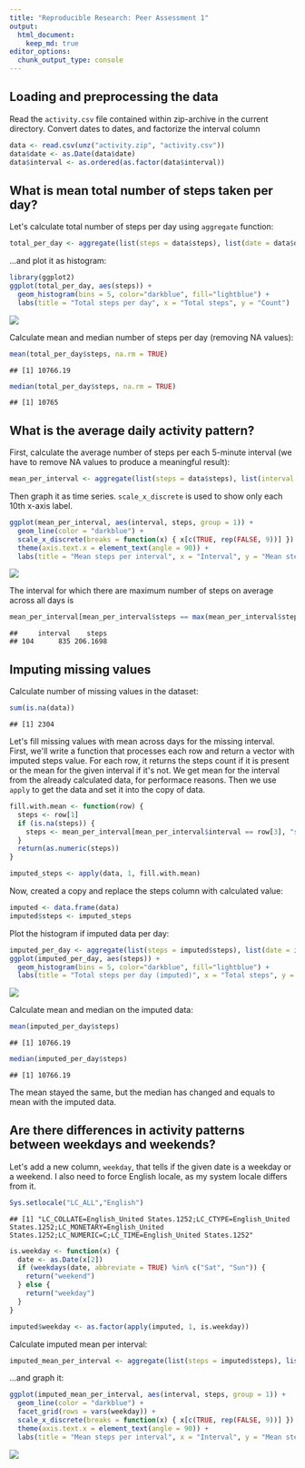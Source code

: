 ```yaml
---
title: "Reproducible Research: Peer Assessment 1"
output: 
  html_document:
    keep_md: true
editor_options: 
  chunk_output_type: console
---
```


## Loading and preprocessing the data

Read the `activity.csv` file contained within zip-archive in the current directory. Convert dates to dates, and factorize the interval column


```r
data <- read.csv(unz("activity.zip", "activity.csv"))
data$date <- as.Date(data$date)
data$interval <- as.ordered(as.factor(data$interval))
```

## What is mean total number of steps taken per day?

Let's calculate total number of steps per day using `aggregate` function:


```r
total_per_day <- aggregate(list(steps = data$steps), list(date = data$date), sum)
```

...and plot it as histogram:


```r
library(ggplot2)
ggplot(total_per_day, aes(steps)) + 
  geom_histogram(bins = 5, color="darkblue", fill="lightblue") +
  labs(title = "Total steps per day", x = "Total steps", y = "Count")
```

![](PA1_template_files/figure-html/unnamed-chunk-3-1.png)<!-- -->

Calculate mean and median number of steps per day (removing NA values):


```r
mean(total_per_day$steps, na.rm = TRUE)
```

```
## [1] 10766.19
```

```r
median(total_per_day$steps, na.rm = TRUE)
```

```
## [1] 10765
```


## What is the average daily activity pattern?

First, calculate the average number of steps per each 5-minute interval (we have to remove NA values to produce a meaningful result):


```r
mean_per_interval <- aggregate(list(steps = data$steps), list(interval = data$interval), mean, na.rm = TRUE)
```

Then graph it as time series. `scale_x_discrete` is used to show only each 10th x-axis label.

```r
ggplot(mean_per_interval, aes(interval, steps, group = 1)) +
  geom_line(color = "darkblue") +
  scale_x_discrete(breaks = function(x) { x[c(TRUE, rep(FALSE, 9))] }) +
  theme(axis.text.x = element_text(angle = 90)) +
  labs(title = "Mean steps per interval", x = "Interval", y = "Mean steps")
```

![](PA1_template_files/figure-html/unnamed-chunk-6-1.png)<!-- -->

The interval for which there are maximum number of steps on average across all days is


```r
mean_per_interval[mean_per_interval$steps == max(mean_per_interval$steps), ]
```

```
##     interval    steps
## 104      835 206.1698
```

## Imputing missing values

Calculate number of missing values in the dataset:

```r
sum(is.na(data))
```

```
## [1] 2304
```

Let's fill missing values with mean across days for the missing interval. First, we'll write a function that processes each row and return a vector with imputed steps value. For each row, it returns the steps count if it is present or the mean for the given interval if it's not. We get mean for the interval from the already calculated data, for performace reasons. Then we use `apply` to get the data and set it into the copy of data.


```r
fill.with.mean <- function(row) {
  steps <- row[1]
  if (is.na(steps)) {
    steps <- mean_per_interval[mean_per_interval$interval == row[3], "steps"]
  }
  return(as.numeric(steps))
}

imputed_steps <- apply(data, 1, fill.with.mean)
```

Now, created a copy and replace the steps column with calculated value:


```r
imputed <- data.frame(data)
imputed$steps <- imputed_steps
```

Plot the histogram if imputed data per day:

```r
imputed_per_day <- aggregate(list(steps = imputed$steps), list(date = imputed$date), sum)
ggplot(imputed_per_day, aes(steps)) + 
  geom_histogram(bins = 5, color="darkblue", fill="lightblue") +
  labs(title = "Total steps per day (imputed)", x = "Total steps", y = "Count")
```

![](PA1_template_files/figure-html/unnamed-chunk-11-1.png)<!-- -->

Calculate mean and median on the imputed data:

```r
mean(imputed_per_day$steps)
```

```
## [1] 10766.19
```

```r
median(imputed_per_day$steps)
```

```
## [1] 10766.19
```

The mean stayed the same, but the median has changed and equals to mean with the imputed data.

## Are there differences in activity patterns between weekdays and weekends?

Let's add a new column, `weekday`, that tells if the given date is a weekday or a weekend. I also need to force English locale, as my system locale differs from it.


```r
Sys.setlocale("LC_ALL","English")
```

```
## [1] "LC_COLLATE=English_United States.1252;LC_CTYPE=English_United States.1252;LC_MONETARY=English_United States.1252;LC_NUMERIC=C;LC_TIME=English_United States.1252"
```

```r
is.weekday <- function(x) {
  date <- as.Date(x[2])
  if (weekdays(date, abbreviate = TRUE) %in% c("Sat", "Sun")) {
    return("weekend")
  } else {
    return("weekday")
  }
}

imputed$weekday <- as.factor(apply(imputed, 1, is.weekday))
```

Calculate imputed mean per interval:

```r
imputed_mean_per_interval <- aggregate(list(steps = imputed$steps), list(interval = imputed$interval, weekday = imputed$weekday), mean)
```

...and graph it:

```r
ggplot(imputed_mean_per_interval, aes(interval, steps, group = 1)) +
  geom_line(color = "darkblue") +
  facet_grid(rows = vars(weekday)) +
  scale_x_discrete(breaks = function(x) { x[c(TRUE, rep(FALSE, 9))] }) +
  theme(axis.text.x = element_text(angle = 90)) +
  labs(title = "Mean steps per interval", x = "Interval", y = "Mean steps")
```

![](PA1_template_files/figure-html/unnamed-chunk-15-1.png)<!-- -->
